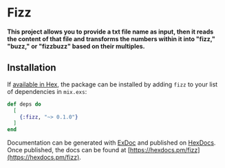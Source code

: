 # Fizz

**This project allows you to provide a txt file name as input, then it reads the content of that file and transforms the numbers within it into "fizz," "buzz," or "fizzbuzz" based on their multiples.**

## Installation

If [available in Hex](https://hex.pm/docs/publish), the package can be installed
by adding `fizz` to your list of dependencies in `mix.exs`:

```elixir
def deps do
  [
    {:fizz, "~> 0.1.0"}
  ]
end
```

Documentation can be generated with [ExDoc](https://github.com/elixir-lang/ex_doc)
and published on [HexDocs](https://hexdocs.pm). Once published, the docs can
be found at [https://hexdocs.pm/fizz](https://hexdocs.pm/fizz).

